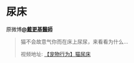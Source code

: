 # 尿床
原微博[**@戴更基醫師**](https://m.weibo.cn/detail/4420202978830219)
> 猫不会故意气你而在床上尿尿，来看看为什么...
>
> 视频地址: [【宠物行为】猫尿床](http://v.xiaohongshu.com/18613f83bdf84a787ddaf039bb7e43991e2fa96a?sign=ac59d4e0d3e64cd36b392152c7ae1835&t=5dd16e80)
> 